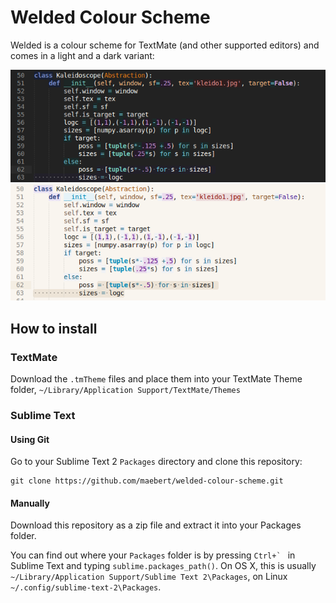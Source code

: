 Welded Colour Scheme
====================

Welded is a colour scheme for TextMate (and other supported editors) and comes in a light and a dark variant:

![Welded Dark](https://github.com/maebert/welded-colour-scheme/blob/master/Preview/welded.png?raw=true)
![Welded Light](https://github.com/maebert/welded-colour-scheme/blob/master/Preview/welded-light.png?raw=true)

## How to install

### TextMate

Download the `.tmTheme` files and place them into your TextMate Theme folder, `~/Library/Application Support/TextMate/Themes`

### Sublime Text

#### Using Git

Go to your Sublime Text 2 `Packages` directory and clone this repository:

    git clone https://github.com/maebert/welded-colour-scheme.git

#### Manually

Download this repository as a zip file and extract it into your Packages folder.

You can find out where your `Packages` folder is by pressing ``Ctrl+` `` in Sublime Text and typing `sublime.packages_path()`. On OS X, this is usually `~/Library/Application Support/Sublime Text 2\Packages`, on Linux `~/.config/sublime-text-2\Packages`.


